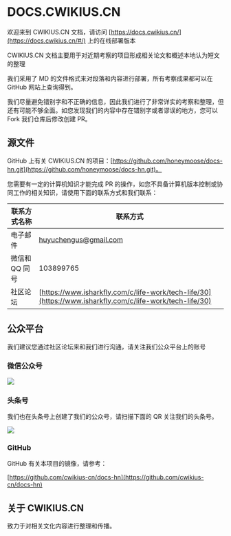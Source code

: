 # DOCS.CWIKIUS.CN

欢迎来到 CWIKIUS.CN 文档，请访问 [https://docs.cwikius.cn/](https://docs.cwikius.cn/#/) 上的在线部署版本

CWIKIUS.CN 文档主要用于对近期考察的项目形成相关论文和概述本地认为短文的整理

我们采用了 MD 的文件格式来对段落和内容进行部署，所有考察成果都可以在 GitHub 网站上查询得到。

我们尽量避免错别字和不正确的信息，因此我们进行了非常详实的考察和整理，但还有可能不够全面。如您发现我们的内容中存在错别字或者谬误的地方，您可以 Fork 我们仓库后修改创建 PR。

## 源文件
GitHub 上有关 CWIKIUS.CN 的项目：[https://github.com/honeymoose/docs-hn.git](https://github.com/honeymoose/docs-hn.git)。

您需要有一定的计算机知识才能完成 PR 的操作，如您不具备计算机版本控制或协同工作的相关知识，请使用下面的联系方式和我们联系：

| 联系方式名称   | 联系方式                                                                                                     |
|----------|----------------------------------------------------------------------------------------------------------|
| 电子邮件     | [huyuchengus@gmail.com](mailto:huyuchengus@gmail.com)                                                    |
| 微信和QQ 同号 | 103899765                                                                                                |
| 社区论坛     | [https://www.isharkfly.com/c/life-work/tech-life/30](https://www.isharkfly.com/c/life-work/tech-life/30) |

## 公众平台
我们建议您通过社区论坛来和我们进行沟通，请关注我们公众平台上的账号

### 微信公众号
![](https://cdn.ossez.com/img/cwikius/cwikius-qr-wechat-search-w400.png)

### 头条号
我们也在头条号上创建了我们的公众号，请扫描下面的 QR 关注我们的头条号。

![](https://cdn.ossez.com/img/cwikius/cwikus-qr-toutiao.png)

### GitHub
GitHub 有关本项目的镜像，请参考：

[https://github.com/cwikius-cn/docs-hn](https://github.com/cwikius-cn/docs-hn)

## 关于 CWIKIUS.CN 
致力于对相关文化内容进行整理和传播。

